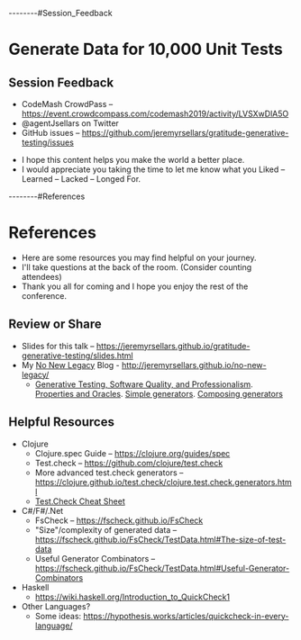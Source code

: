 --------#Session_Feedback

# Generate Data for 10,000 Unit Tests

## Session Feedback

* CodeMash CrowdPass – https://event.crowdcompass.com/codemash2019/activity/LVSXwDlA5O
* @agentJsellars on Twitter
* GitHub issues – https://github.com/jeremyrsellars/gratitude-generative-testing/issues

<style class='before-speaker-note'></style>

* I hope this content helps you make the world a better place.
* I would appreciate you taking the time to let me know what you Liked – Learned – Lacked – Longed For.

--------#References

# References

<style class='before-speaker-note'></style>

* Here are some resources you may find helpful on your journey.
* I'll take questions at the back of the room.  (Consider counting attendees)
* Thank you all for coming and I hope you enjoy the rest of the conference.

## Review or Share

* Slides for this talk – https://jeremyrsellars.github.io/gratitude-generative-testing/slides.html
* My [No New Legacy](http://jeremyrsellars.github.io/no-new-legacy/) Blog - http://jeremyrsellars.github.io/no-new-legacy/
    * [Generative Testing, Software Quality, and Professionalism](http://jeremyrsellars.github.io/no-new-legacy/posts/2018-09-07-generative-testing-introduction).  [Properties and Oracles](http://jeremyrsellars.github.io/no-new-legacy/posts/2018-09-11-generative-testing-properties).  [Simple generators](http://jeremyrsellars.github.io/no-new-legacy/posts/2018-11-11-generative-testing-simple-generators).  [Composing generators](http://jeremyrsellars.github.io/no-new-legacy/posts/2018-11-25-generative-testing-composing-generators)

## Helpful Resources

* Clojure
    * Clojure.spec Guide – https://clojure.org/guides/spec
    * Test.check – https://github.com/clojure/test.check
    * More advanced test.check generators – https://clojure.github.io/test.check/clojure.test.check.generators.html
    * [Test.Check Cheat Sheet](https://github.com/clojure/test.check/blob/master/doc/cheatsheet.md)
* C#/F#/.Net
    * FsCheck – https://fscheck.github.io/FsCheck
    * "Size"/complexity of generated data – https://fscheck.github.io/FsCheck/TestData.html#The-size-of-test-data
    * Useful Generator Combinators – https://fscheck.github.io/FsCheck/TestData.html#Useful-Generator-Combinators
* Haskell
    * https://wiki.haskell.org/Introduction_to_QuickCheck1
* Other Languages?
    * Some ideas: https://hypothesis.works/articles/quickcheck-in-every-language/
